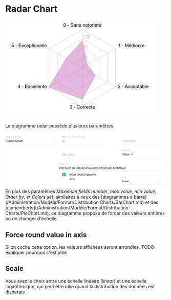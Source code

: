 # Radar Chart

![Exemple de Radar](/assets/FormatRadarChart.png)

Le diagramme radar possède plusieurs paramètres.

![Paramètres du format Radar Chart](/assets/FormatRadarChartParameters.png)
En plus des paramètres _Maximum fields number_, _max value_, _min value_, _Order by_, et _Colors set_, similaires à ceux des [diagrammes à barre](/Administration/Modèle/Format/Distribution Charts/BarChart.md) et des [camemberts](/Administration/Modèle/Format/Distribution Charts/PieChart.md), ce diagramme propose de forcer des valeurs entières ou de changer d'échelle.

## Force round value in axis

Si on coche cette option, les valeurs affichées seront arrondies. TODO expliquer pourquoi c'est utile

## Scale

Vous avez le choix entre une échelle linéaire \(_linear_\) et une échelle logarithmique, qui peut être utile quand la distribution des données est disparate.

